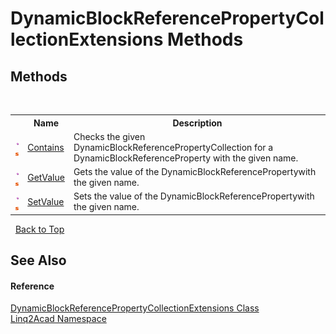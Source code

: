 # DynamicBlockReferencePropertyCollectionExtensions Methods
 

## Methods
&nbsp;<table><tr><th></th><th>Name</th><th>Description</th></tr><tr><td>![Public method](media/pubmethod.gif "Public method")![Static member](media/static.gif "Static member")</td><td><a href="M_Linq2Acad_DynamicBlockReferencePropertyCollectionExtensions_Contains.md">Contains</a></td><td>
Checks the given DynamicBlockReferencePropertyCollection for a DynamicBlockReferenceProperty with the given name.</td></tr><tr><td>![Public method](media/pubmethod.gif "Public method")![Static member](media/static.gif "Static member")</td><td><a href="M_Linq2Acad_DynamicBlockReferencePropertyCollectionExtensions_GetValue.md">GetValue</a></td><td>
Gets the value of the DynamicBlockReferencePropertywith the given name.</td></tr><tr><td>![Public method](media/pubmethod.gif "Public method")![Static member](media/static.gif "Static member")</td><td><a href="M_Linq2Acad_DynamicBlockReferencePropertyCollectionExtensions_SetValue.md">SetValue</a></td><td>
Sets the value of the DynamicBlockReferencePropertywith the given name.</td></tr></table>&nbsp;
<a href="#dynamicblockreferencepropertycollectionextensions-methods">Back to Top</a>

## See Also


#### Reference
<a href="T_Linq2Acad_DynamicBlockReferencePropertyCollectionExtensions.md">DynamicBlockReferencePropertyCollectionExtensions Class</a><br /><a href="N_Linq2Acad.md">Linq2Acad Namespace</a><br />
